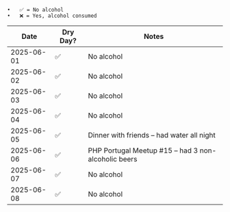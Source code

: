 	•	✅ = No alcohol
	•	❌ = Yes, alcohol consumed
 
| Date       | Dry Day? | Notes      |
|------------|---------|------------|
| 2025-06-01 | ✅      | No alcohol |
| 2025-06-02 | ✅      | No alcohol |
| 2025-06-03 | ✅      | No alcohol |
| 2025-06-04 | ✅      | No alcohol |
| 2025-06-05 | ✅      | Dinner with friends – had water all night        |
| 2025-06-06 | ✅      | PHP Portugal Meetup #15 – had 3 non-alcoholic beers |
| 2025-06-07 | ✅      | No alcohol |
| 2025-06-08 | ✅      | No alcohol |
